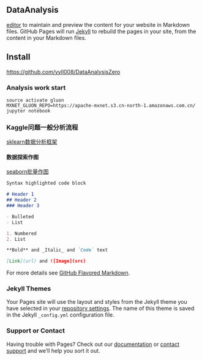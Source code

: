 ## DataAnalysis

[editor](https://github.com/yyll008/yyll008.github.io/edit/master/README.md) to maintain and preview the content for your website in Markdown files.
GitHub Pages will run [Jekyll](https://jekyllrb.com/) to rebuild the pages in your site, from the content in your Markdown files.

## Install
https://github.com/yyll008/DataAnalysisZero

### Analysis work start
```
source activate gluon
MXNET_GLUON_REPO=https://apache-mxnet.s3.cn-north-1.amazonaws.com.cn/ jupyter notebook
```
### Kaggle问题一般分析流程
[sklearn数据分析框架](http://www.cnblogs.com/DjangoBlog/p/6294837.html) 

#### 数据探索作图
[seaborn批量作图](https://www.kaggle.com/neviadomski/data-exploration-porto-seguro-s-safe-driver) 


```markdown
Syntax highlighted code block

# Header 1
## Header 2
### Header 3

- Bulleted
- List

1. Numbered
2. List

**Bold** and _Italic_ and `Code` text

[Link](url) and ![Image](src)
```

For more details see [GitHub Flavored Markdown](https://guides.github.com/features/mastering-markdown/).

### Jekyll Themes

Your Pages site will use the layout and styles from the Jekyll theme you have selected in your [repository settings](https://github.com/yyll008/yyll008.github.io/settings). The name of this theme is saved in the Jekyll `_config.yml` configuration file.

### Support or Contact

Having trouble with Pages? Check out our [documentation](https://help.github.com/categories/github-pages-basics/) or [contact support](https://github.com/contact) and we’ll help you sort it out.
